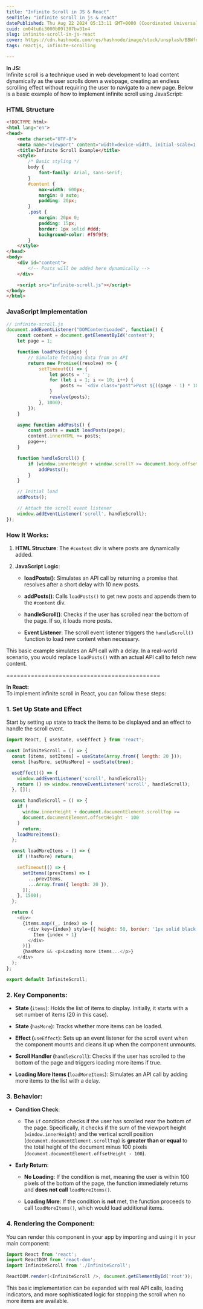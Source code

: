```yaml
---
title: "Infinite Scroll in JS & React"
seoTitle: "infinite scroll in js & react"
datePublished: Thu Aug 22 2024 05:13:11 GMT+0000 (Coordinated Universal Time)
cuid: cm04tu6i3000b09l307bw31n4
slug: infinite-scroll-in-js-react
cover: https://cdn.hashnode.com/res/hashnode/image/stock/unsplash/BBWfnJDHxrU/upload/c116c79efc7bb1894205bcce671629ff.jpeg
tags: reactjs, infinite-scrolling

---
```


**In JS:**  
Infinite scroll is a technique used in web development to load content dynamically as the user scrolls down a webpage, creating an endless scrolling effect without requiring the user to navigate to a new page. Below is a basic example of how to implement infinite scroll using JavaScript:

### HTML Structure

```html
<!DOCTYPE html>
<html lang="en">
<head>
    <meta charset="UTF-8">
    <meta name="viewport" content="width=device-width, initial-scale=1.0">
    <title>Infinite Scroll Example</title>
    <style>
        /* Basic styling */
        body {
            font-family: Arial, sans-serif;
        }
        #content {
            max-width: 600px;
            margin: 0 auto;
            padding: 20px;
        }
        .post {
            margin: 20px 0;
            padding: 15px;
            border: 1px solid #ddd;
            background-color: #f9f9f9;
        }
    </style>
</head>
<body>
    <div id="content">
        <!-- Posts will be added here dynamically -->
    </div>

    <script src="infinite-scroll.js"></script>
</body>
</html>
```

### JavaScript Implementation

```javascript
// infinite-scroll.js
document.addEventListener("DOMContentLoaded", function() {
    const content = document.getElementById('content');
    let page = 1;

    function loadPosts(page) {
        // Simulate fetching data from an API
        return new Promise((resolve) => {
            setTimeout(() => {
                let posts = '';
                for (let i = 1; i <= 10; i++) {
                    posts += `<div class="post">Post ${((page - 1) * 10) + i}</div>`;
                }
                resolve(posts);
            }, 1000);
        });
    }

    async function addPosts() {
        const posts = await loadPosts(page);
        content.innerHTML += posts;
        page++;
    }

    function handleScroll() {
        if (window.innerHeight + window.scrollY >= document.body.offsetHeight - 100) {
            addPosts();
        }
    }

    // Initial load
    addPosts();

    // Attach the scroll event listener
    window.addEventListener('scroll', handleScroll);
});
```

### How It Works:

1. **HTML Structure**: The `#content` div is where posts are dynamically added.
    
2. **JavaScript Logic**:
    
    * **loadPosts()**: Simulates an API call by returning a promise that resolves after a short delay with 10 new posts.
        
    * **addPosts()**: Calls `loadPosts()` to get new posts and appends them to the `#content` div.
        
    * **handleScroll()**: Checks if the user has scrolled near the bottom of the page. If so, it loads more posts.
        
    * **Event Listener**: The scroll event listener triggers the `handleScroll()` function to load new content when necessary.
        

This basic example simulates an API call with a delay. In a real-world scenario, you would replace `loadPosts()` with an actual API call to fetch new content.

\============================================

**In React:**  
To implement infinite scroll in React, you can follow these steps:

### 1\. **Set Up State and Effect**

Start by setting up state to track the items to be displayed and an effect to handle the scroll event.

```javascript
import React, { useState, useEffect } from 'react';

const InfiniteScroll = () => {
  const [items, setItems] = useState(Array.from({ length: 20 }));
  const [hasMore, setHasMore] = useState(true);

  useEffect(() => {
    window.addEventListener('scroll', handleScroll);
    return () => window.removeEventListener('scroll', handleScroll);
  }, []);

  const handleScroll = () => {
    if (
      window.innerHeight + document.documentElement.scrollTop >=
      document.documentElement.offsetHeight - 100
    )
      return;
    loadMoreItems();
  };

  const loadMoreItems = () => {
    if (!hasMore) return;

    setTimeout(() => {
      setItems((prevItems) => [
        ...prevItems,
        ...Array.from({ length: 20 }),
      ]);
    }, 1500);
  };

  return (
    <div>
      {items.map((_, index) => (
        <div key={index} style={{ height: 50, border: '1px solid black', margin: '10px 0' }}>
          Item {index + 1}
        </div>
      ))}
      {hasMore && <p>Loading more items...</p>}
    </div>
  );
};

export default InfiniteScroll;
```

### 2\. **Key Components**:

* **State (**`items`): Holds the list of items to display. Initially, it starts with a set number of items (20 in this case).
    
* **State (**`hasMore`): Tracks whether more items can be loaded.
    
* **Effect (**`useEffect`): Sets up an event listener for the scroll event when the component mounts and cleans it up when the component unmounts.
    
* **Scroll Handler (**`handleScroll`): Checks if the user has scrolled to the bottom of the page and triggers loading more items if true.
    
* **Loading More Items (**`loadMoreItems`): Simulates an API call by adding more items to the list with a delay.
    

### 3\. **Behavior**:

* **Condition Check**:
    
    * The `if` condition checks if the user has scrolled near the bottom of the page. Specifically, it checks if the sum of the viewport height (`window.innerHeight`) and the vertical scroll position (`document.documentElement.scrollTop`) is **greater than or equal** to the total height of the document minus 100 pixels (`document.documentElement.offsetHeight - 100`).
        
* **Early Return**:
    
    * **No Loading**: If the condition is met, meaning the user is within 100 pixels of the bottom of the page, the function immediately returns and **does not call** `loadMoreItems()`.
        
    * **Loading More**: If the condition is **not** met, the function proceeds to call `loadMoreItems()`, which would load additional items.
        

### 4\. **Rendering the Component**:

You can render this component in your app by importing and using it in your main component:

```javascript
import React from 'react';
import ReactDOM from 'react-dom';
import InfiniteScroll from './InfiniteScroll';

ReactDOM.render(<InfiniteScroll />, document.getElementById('root'));
```

This basic implementation can be expanded with real API calls, loading indicators, and more sophisticated logic for stopping the scroll when no more items are available.